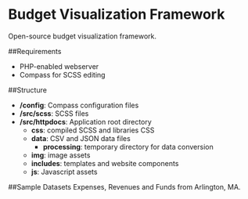 Budget Visualization Framework
========

Open-source budget visualization framework.

##Requirements
* PHP-enabled webserver
* Compass for SCSS editing

##Structure
* **/config**: Compass configuration files
* **/src/scss**: SCSS files
* **/src/httpdocs**: Application root directory
	*	**css**: compiled SCSS and libraries CSS
	*	**data**: CSV and JSON data files
		*	**processing**:	temporary directory for data conversion
	*	**img**: image assets
	*	**includes**: templates and website components
	*	**js**:	Javascript assets

##Sample Datasets
Expenses, Revenues and Funds from Arlington, MA.
